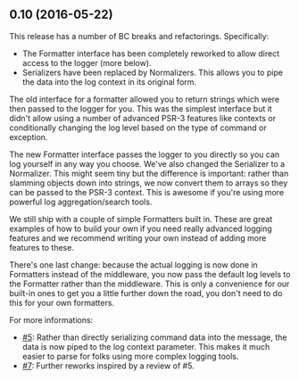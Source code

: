 ## 0.10 (2016-05-22)

This release has a number of BC breaks and refactorings. Specifically:

- The Formatter interface has been completely reworked to allow direct access to the logger (more below).
- Serializers have been replaced by Normalizers. This allows you to pipe the data into the log context in its original form.

The old interface for a formatter allowed you to return strings which were then passed to the logger for you. This was the simplest interface but it didn't allow using a number of advanced PSR-3 features like contexts or conditionally changing the log level based on the type of command or exception.

The new Formatter interface passes the logger to you directly so you can log yourself in any way you choose. We've also changed the Serializer to a Normalizer. This might seem tiny but the difference is important: rather than slamming objects down into strings, we now convert them to arrays so they can be passed to the PSR-3 context. This is awesome if you're using more powerful log aggregation/search tools.

We still ship with a couple of simple Formatters built in. These are great examples of how to build your own if you need really advanced logging features and we recommend writing your own instead of adding more features to these.

There's one last change: because the actual logging is now done in Formatters instead of the middleware, you now pass the default log levels to the Formatter rather than the middleware. This is only a convenience for our built-in ones to get you a little further down the road, you don't need to do this for your own formatters.

For more informations:
- [#5](https://github.com/thephpleague/tactician-logger/pull/5): Rather than directly serializing command data into the message, the data is now piped to the log context parameter. This makes it much easier to parse for folks using more complex logging tools.
- [#7](https://github.com/thephpleague/tactician-logger/pull/7): Further reworks inspired by a review of #5.
